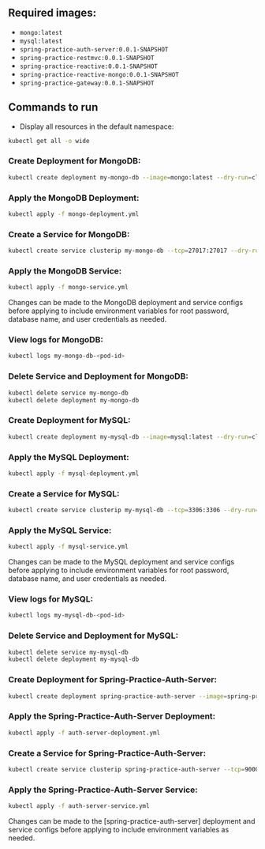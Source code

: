 ## Required images:

- `mongo:latest`
- `mysql:latest`
- `spring-practice-auth-server:0.0.1-SNAPSHOT`
- `spring-practice-restmvc:0.0.1-SNAPSHOT`
- `spring-practice-reactive:0.0.1-SNAPSHOT`
- `spring-practice-reactive-mongo:0.0.1-SNAPSHOT`
- `spring-practice-gateway:0.0.1-SNAPSHOT`

## Commands to run

- Display all resources in the default namespace:

```bash
kubectl get all -o wide
```

### Create Deployment for MongoDB:

```bash
kubectl create deployment my-mongo-db --image=mongo:latest --dry-run=client -o yml -> mongo-deployment.yml
```

### Apply the MongoDB Deployment:

```bash
kubectl apply -f mongo-deployment.yml
```

### Create a Service for MongoDB:

```bash
kubectl create service clusterip my-mongo-db --tcp=27017:27017 --dry-run=client -o yml -> mongo-service.yml
```

### Apply the MongoDB Service:

```bash
kubectl apply -f mongo-service.yml
```

Changes can be made to the MongoDB deployment and service configs before applying to include environment variables for
root password, database name, and user credentials as needed.

### View logs for MongoDB:

```bash
kubectl logs my-mongo-db-<pod-id>
```

### Delete Service and Deployment for MongoDB:

```bash
kubectl delete service my-mongo-db
kubectl delete deployment my-mongo-db
```

### Create Deployment for MySQL:

```bash
kubectl create deployment my-mysql-db --image=mysql:latest --dry-run=client -o yml -> mysql-deployment.yml
```

### Apply the MySQL Deployment:

```bash
kubectl apply -f mysql-deployment.yml
```

### Create a Service for MySQL:

```bash
kubectl create service clusterip my-mysql-db --tcp=3306:3306 --dry-run=client -o yml -> mysql-service.yml
```

### Apply the MySQL Service:

```bash
kubectl apply -f mysql-service.yml
```

Changes can be made to the MySQL deployment and service configs before applying to include environment variables for
root password, database name, and user credentials as needed.

### View logs for MySQL:

```bash
kubectl logs my-mysql-db-<pod-id>
```

### Delete Service and Deployment for MySQL:

```bash
kubectl delete service my-mysql-db
kubectl delete deployment my-mysql-db
```

### Create Deployment for Spring-Practice-Auth-Server:

```bash
kubectl create deployment spring-practice-auth-server --image=spring-practice-auth-server:0.0.1-SNAPSHOT --dry-run=client -o yml -> auth-server-deployment.yml
```

### Apply the Spring-Practice-Auth-Server Deployment:

```bash
kubectl apply -f auth-server-deployment.yml
```

### Create a Service for Spring-Practice-Auth-Server:

```bash
kubectl create service clusterip spring-practice-auth-server --tcp=9000:9000 --dry-run=client -o yml -> auth-server-service.yml
```

### Apply the Spring-Practice-Auth-Server Service:

```bash
kubectl apply -f auth-server-service.yml
```

Changes can be made to the [spring-practice-auth-server] deployment and service configs before applying to include
environment variables as needed.